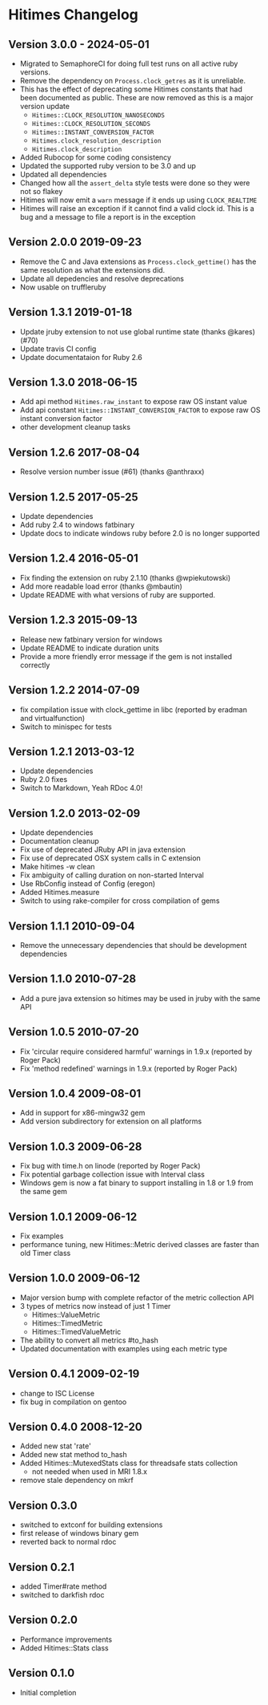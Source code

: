 # Hitimes Changelog
## Version 3.0.0 - 2024-05-01

* Migrated to SemaphoreCI for doing full test runs on all active ruby versions.
* Remove the dependency on `Process.clock_getres` as it is unreliable.
* This has the effect of deprecating some Hitimes constants that had been documented as public. These are now removed as this is a major version update
  - `Hitimes::CLOCK_RESOLUTION_NANOSECONDS`
  - `Hitimes::CLOCK_RESOLUTION_SECONDS`
  - `Hitimes::INSTANT_CONVERSION_FACTOR`
  - `Hitimes.clock_resolution_description`
  - `Hitimes.clock_description`
* Added Rubocop for some coding consistency
* Updated the supported ruby version to be 3.0 and up
* Updated all dependencies
* Changed how all the `assert_delta` style tests were done so they were not so flakey
* Hitimes will now emit a `warn` message if it ends up using `CLOCK_REALTIME`
* Hitimes will raise an exception if it cannot find a valid clock id. This is a bug and a message to file a report is in the exception

## Version 2.0.0 2019-09-23

* Remove the C and Java extensions as `Process.clock_gettime()` has the same
  resolution as what the extensions did.
* Update all depedencies and resolve deprecations
* Now usable on truffleruby

## Version 1.3.1 2019-01-18

* Update jruby extension to not use global runtime state (thanks @kares) (#70)
* Update travis CI config
* Update documentataion for Ruby 2.6

## Version 1.3.0 2018-06-15

* Add api method `Hitimes.raw_instant` to expose raw OS instant value
* Add api constant `Hitimes::INSTANT_CONVERSION_FACTOR` to expose raw OS instant conversion factor
* other development cleanup tasks

## Version 1.2.6 2017-08-04

* Resolve version number issue (#61) (thanks @anthraxx)

## Version 1.2.5 2017-05-25

* Update dependencies
* Add ruby 2.4 to windows fatbinary
* Update docs to indicate windows ruby before 2.0 is no longer supported

## Version 1.2.4 2016-05-01

* Fix finding the extension on ruby 2.1.10 (thanks @wpiekutowski)
* Add more readable load error (thanks @mbautin)
* Update README with what versions of ruby are supported.

## Version 1.2.3 2015-09-13

* Release new fatbinary version for windows
* Update README to indicate duration units
* Provide a more friendly error message if the gem is not installed correctly

## Version 1.2.2 2014-07-09

* fix compilation issue with clock_gettime in libc (reported by eradman and virtualfunction)
* Switch to minispec for tests

## Version 1.2.1 2013-03-12

* Update dependencies
* Ruby 2.0 fixes
* Switch to Markdown, Yeah RDoc 4.0!

## Version 1.2.0 2013-02-09

* Update dependencies
* Documentation cleanup
* Fix use of deprecated JRuby API in java extension
* Fix use of deprecated OSX system calls in C extension
* Make hitimes -w clean
* Fix ambiguity of calling duration on non-started Interval
* Use RbConfig instead of Config (eregon)
* Added Hitimes.measure
* Switch to using rake-compiler for cross compilation of gems

## Version 1.1.1 2010-09-04

* Remove the unnecessary dependencies that should be development dependencies

## Version 1.1.0 2010-07-28

* Add a pure java extension so hitimes may be used in jruby with the same API

## Version 1.0.5 2010-07-20

* Fix 'circular require considered harmful' warnings in 1.9.x (reported by Roger Pack)
* Fix 'method redefined' warnings in 1.9.x (reported by Roger Pack)

## Version 1.0.4 2009-08-01

* Add in support for x86-mingw32 gem
* Add version subdirectory for extension on all platforms

## Version 1.0.3 2009-06-28

* Fix bug with time.h on linode (reported by Roger Pack)
* Fix potential garbage collection issue with Interval class
* Windows gem is now a fat binary to support installing in 1.8 or 1.9 from the
  same gem

## Version 1.0.1 2009-06-12

* Fix examples
* performance tuning, new Hitimes::Metric derived classes are faster than old Timer class

## Version 1.0.0 2009-06-12

* Major version bump with complete refactor of the metric collection API
* 3 types of metrics now instead of just 1 Timer
    * Hitimes::ValueMetric
    * Hitimes::TimedMetric
    * Hitimes::TimedValueMetric
* The ability to convert all metrics #to_hash
* Updated documentation with examples using each metric type

## Version 0.4.1 2009-02-19

* change to ISC License
* fix bug in compilation on gentoo

## Version 0.4.0 2008-12-20

* Added new stat 'rate'
* Added new stat method to_hash
* Added Hitimes::MutexedStats class for threadsafe stats collection
    - not needed when used in MRI 1.8.x
* remove stale dependency on mkrf

## Version 0.3.0

* switched to extconf for building extensions
* first release of windows binary gem
* reverted back to normal rdoc

## Version 0.2.1

* added Timer#rate method
* switched to darkfish rdoc

## Version 0.2.0

* Performance improvements
* Added Hitimes::Stats class

## Version 0.1.0

* Initial completion
